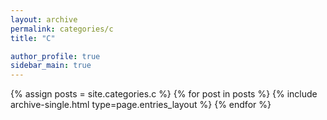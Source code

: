 ```yaml
---
layout: archive
permalink: categories/c
title: "C"

author_profile: true
sidebar_main: true
---
```


{% assign posts = site.categories.c %}
{% for post in posts %} {% include archive-single.html type=page.entries_layout %} {% endfor %}